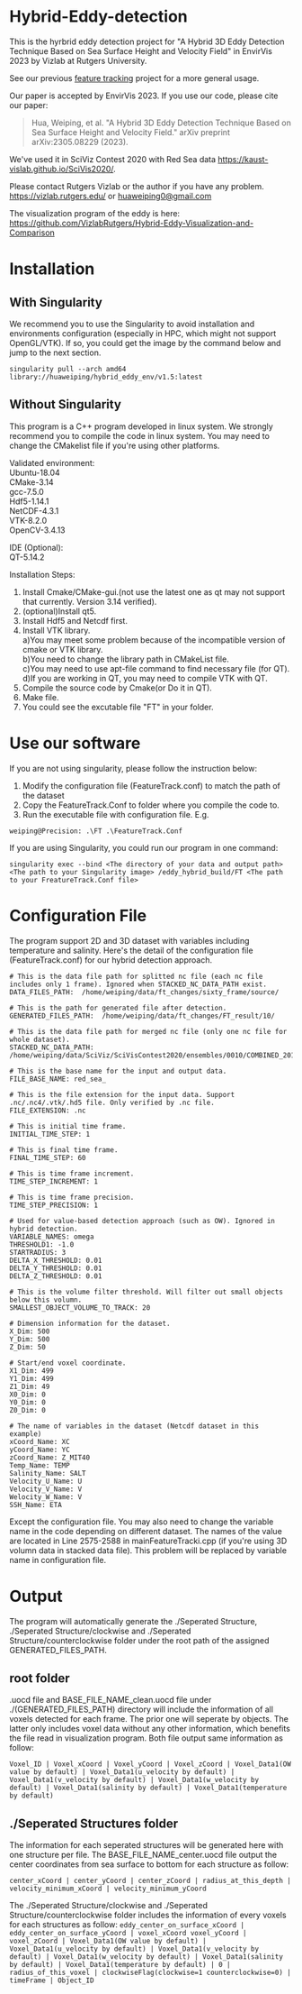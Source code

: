 # Hybrid-Eddy-detection
This is the hyrbrid eddy detection project for "A Hybrid 3D Eddy Detection Technique Based on Sea Surface Height and Velocity Field" in EnvirVis 2023 by Vizlab at Rutgers University.

See our previous [feature tracking](https://github.com/VizlabRutgers/Feature_Tracking) project for a more general usage.

Our paper is accepted by EnvirVis 2023. If you use our code, please cite our paper:  

>Hua, Weiping, et al. "A Hybrid 3D Eddy Detection Technique Based on Sea Surface Height and Velocity Field." arXiv preprint arXiv:2305.08229 (2023).

We've used it in SciViz Contest 2020 with Red Sea data https://kaust-vislab.github.io/SciVis2020/.

Please contact Rutgers Vizlab or the author if you have any problem.
https://vizlab.rutgers.edu/ or huaweiping0@gmail.com

The visualization program of the eddy is here: https://github.com/VizlabRutgers/Hybrid-Eddy-Visualization-and-Comparison

# Installation
## With Singularity

We recommend you to use the Singularity to avoid installation and environments configuration (especially in HPC, which might not support OpenGL/VTK). If so, you could get the image by the command below and jump to the next section.
```
singularity pull --arch amd64 library://huaweiping/hybrid_eddy_env/v1.5:latest
```
## Without Singularity
This program is a C++ program developed in linux system. We strongly recommend you to compile the code in linux system. You may need to change the CMakelist file if you're using other platforms.

Validated environment:  
Ubuntu-18.04  
CMake-3.14  
gcc-7.5.0  
Hdf5-1.14.1  
NetCDF-4.3.1  
VTK-8.2.0  
OpenCV-3.4.13  

IDE (Optional):  
QT-5.14.2 

Installation Steps:
1. Install Cmake/CMake-gui.(not use the latest one as qt may not support that currently. Version 3.14 verified).
2. (optional)Install qt5.
3. Install Hdf5 and Netcdf first.
4. Install VTK library.  
    a)You may meet some problem because of the incompatible version of cmake or VTK library.  
    b)You need to change the library path in CMakeList file.  
    c)You may need to use apt-file command to find necessary file (for QT).  
    d)If you are working in QT, you may need to compile VTK with QT.  
6. Compile the source code by Cmake(or Do it in QT).
7. Make file.
8. You could see the excutable file "FT" in your folder. 

# Use our software 
If you are not using singularity, please follow the instruction below:
1. Modify the configuration file (FeatureTrack.conf) to match the path of the dataset
2. Copy the FeatureTrack.Conf to folder where you compile the code to.
3. Run the executable file with configuration file. E.g.
```
weiping@Precision: .\FT .\FeatureTrack.Conf
```

If you are using Singularity, you could run our program in one command:
```
singularity exec --bind <The directory of your data and output path> <The path to your Singularity image> /eddy_hybrid_build/FT <The path to your FreatureTrack.Conf file>
```

# Configuration File
The program support 2D and 3D dataset with variables including temperature and salinity.
Here's the detail of the configuration file (FeatureTrack.conf) for our hybrid detection approach.

```
# This is the data file path for splitted nc file (each nc file includes only 1 frame). Ignored when STACKED_NC_DATA_PATH exist.
DATA_FILES_PATH:  /home/weiping/data/ft_changes/sixty_frame/source/

# This is the path for generated file after detection.    
GENERATED_FILES_PATH:  /home/weiping/data/ft_changes/FT_result/10/

# This is the data file path for merged nc file (only one nc file for whole dataset).
STACKED_NC_DATA_PATH:  /home/weiping/data/SciViz/SciVisContest2020/ensembles/0010/COMBINED_2011013100.nc

# This is the base name for the input and output data.
FILE_BASE_NAME: red_sea_

# This is the file extension for the input data. Support .nc/.nc4/.vtk/.hd5 file. Only verified by .nc file.
FILE_EXTENSION: .nc

# This is initial time frame.
INITIAL_TIME_STEP: 1

# This is final time frame.
FINAL_TIME_STEP: 60

# This is time frame increment.
TIME_STEP_INCREMENT: 1

# This is time frame precision.
TIME_STEP_PRECISION: 1

# Used for value-based detection approach (such as OW). Ignored in hybrid detection.
VARIABLE_NAMES: omega
THRESHOLD1: -1.0
STARTRADIUS: 3
DELTA_X_THRESHOLD: 0.01
DELTA_Y_THRESHOLD: 0.01
DELTA_Z_THRESHOLD: 0.01

# This is the volume filter threshold. Will filter out small objects below this volumn.
SMALLEST_OBJECT_VOLUME_TO_TRACK: 20

# Dimension information for the dataset.  
X_Dim: 500
Y_Dim: 500
Z_Dim: 50

# Start/end voxel coordinate.
X1_Dim: 499
Y1_Dim: 499
Z1_Dim: 49
X0_Dim: 0
Y0_Dim: 0
Z0_Dim: 0

# The name of variables in the dataset (Netcdf dataset in this example)
xCoord_Name: XC
yCoord_Name: YC
zCoord_Name: Z_MIT40
Temp_Name: TEMP
Salinity_Name: SALT
Velocity_U_Name: U
Velocity_V_Name: V
Welocity_W_Name: V
SSH_Name: ETA
```
Except the configuration file. You may also need to change the variable name in the code depending on different dataset. The names of the value are located in Line 2575-2588 in mainFeatureTracki.cpp (if you're using 3D volumn data in stacked data file). This problem will be replaced by variable name in configuration file.


# Output
The program will automatically generate the ./Seperated Structure, ./Seperated Structure/clockwise and ./Seperated Structure/counterclockwise folder under the root path of the assigned GENERATED_FILES_PATH.

## root folder
.uocd file and BASE_FILE_NAME_clean.uocd file under ./(GENERATED_FILES_PATH) directory will include the information of all voxels detected for each frame.
The prior one will seperate by objects. The latter only includes voxel data without any other information, which benefits the file read in visualization program.
Both file output same information as follow:

`Voxel_ID | Voxel_xCoord | Voxel_yCoord | Voxel_zCoord | Voxel_Data1(OW value by default) | Voxel_Data1(u_velocity by default) | Voxel_Data1(v_velocity by default) | Voxel_Data1(w_velocity by default) | Voxel_Data1(salinity by default) | Voxel_Data1(temperature by default)`

## ./Seperated Structures folder
The information for each seperated structures will be generated here with one structure per file.
The BASE_FILE_NAME_center.uocd file output the center coordinates from sea surface to bottom for each structure as follow:

`center_xCoord | center_yCoord | center_zCoord | radius_at_this_depth | velocity_minimum_xCoord | velocity_minimum_yCoord`

The ./Seperated Structure/clockwise and ./Seperated Structure/counterclockwise folder includes the information of every voxels for each structures as follow:
`eddy_center_on_surface_xCoord | eddy_center_on_surface_yCoord | voxel_xCoord voxel_yCoord | voxel_zCoord | Voxel_Data1(OW value by default) | Voxel_Data1(u_velocity by default) | Voxel_Data1(v_velocity by default) | Voxel_Data1(w_velocity by default) | Voxel_Data1(salinity by default) | Voxel_Data1(temperature by default) | 0 | radius_of_this_voxel | clockwiseFlag(clockwise=1 counterclockwise=0) | timeFrame | Object_ID`


